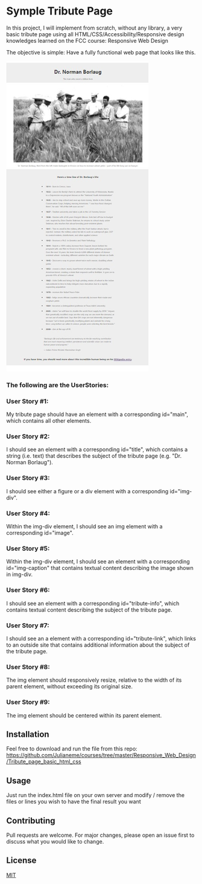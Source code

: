 # Symple Tribute Page

In this project, I will implement from scratch, without any library, a very basic tribute page using all HTML/CSS/Accessibility/Responsive design knowledges learned on the FCC course: Responsive Web Design

The objective is simple: Have a fully functional web page that looks like this.

![ScreenShot](./images/tribute-page.jpg)

### The following are the UserStories:

### User Story #1:
My tribute page should have an element with a corresponding id="main", which contains all other elements.

### User Story #2:
I should see an element with a corresponding id="title", which contains a string (i.e. text) that describes the subject of the tribute page (e.g. "Dr. Norman Borlaug").

### User Story #3:
I should see either a figure or a div element with a corresponding id="img-div".

### User Story #4:
Within the img-div element, I should see an img element with a corresponding id="image".

### User Story #5:
Within the img-div element, I should see an element with a corresponding id="img-caption" that contains textual content describing the image shown in img-div.

### User Story #6:
I should see an element with a corresponding id="tribute-info", which contains textual content describing the subject of the tribute page.

### User Story #7:
I should see an a element with a corresponding id="tribute-link", which links to an outside site that contains additional information about the subject of the tribute page.

### User Story #8:
The img element should responsively resize, relative to the width of its parent element, without exceeding its original size.

### User Story #9:
The img element should be centered within its parent element.

## Installation

Feel free to download and run the file from this repo:
https://github.com/Julianeme/courses/tree/master/Responsive_Web_Design/Tribute_page_basic_html_css


## Usage

Just run the index.html file on your own server and modify / remove the files or
lines you wish to have the final result you want

## Contributing
Pull requests are welcome. For major changes, please open an issue first to discuss what you would like to change.


## License
[MIT](https://choosealicense.com/licenses/mit/)
